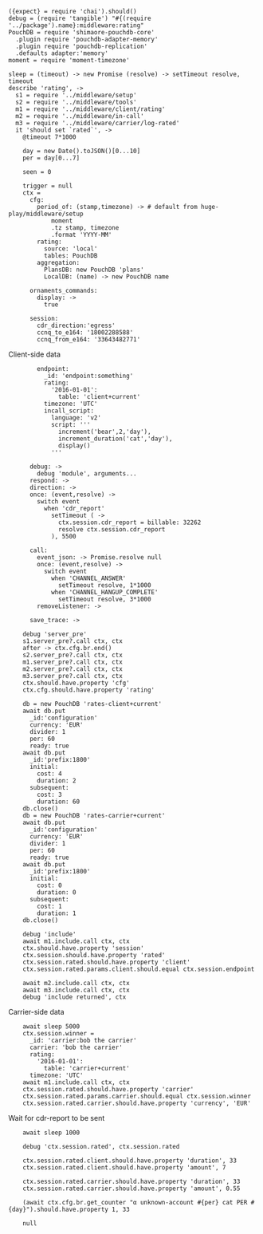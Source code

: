     ({expect} = require 'chai').should()
    debug = (require 'tangible') "#{(require '../package').name}:middleware:rating"
    PouchDB = require 'shimaore-pouchdb-core'
      .plugin require 'pouchdb-adapter-memory'
      .plugin require 'pouchdb-replication'
      .defaults adapter:'memory'
    moment = require 'moment-timezone'

    sleep = (timeout) -> new Promise (resolve) -> setTimeout resolve, timeout
    describe 'rating', ->
      s1 = require '../middleware/setup'
      s2 = require '../middleware/tools'
      m1 = require '../middleware/client/rating'
      m2 = require '../middleware/in-call'
      m3 = require '../middleware/carrier/log-rated'
      it 'should set `rated`', ->
        @timeout 7*1000

        day = new Date().toJSON()[0...10]
        per = day[0...7]

        seen = 0

        trigger = null
        ctx =
          cfg:
            period_of: (stamp,timezone) -> # default from huge-play/middleware/setup
                moment
                .tz stamp, timezone
                .format 'YYYY-MM'
            rating:
              source: 'local'
              tables: PouchDB
            aggregation:
              PlansDB: new PouchDB 'plans'
              LocalDB: (name) -> new PouchDB name

          ornaments_commands:
            display: ->
              true

          session:
            cdr_direction:'egress'
            ccnq_to_e164: '18002288588'
            ccnq_from_e164: '33643482771'

Client-side data

            endpoint:
              _id: 'endpoint:something'
              rating:
                '2016-01-01':
                  table: 'client+current'
              timezone: 'UTC'
              incall_script:
                language: 'v2'
                script: '''
                  increment('bear',2,'day'),
                  increment_duration('cat','day'),
                  display()
                '''

          debug: ->
            debug 'module', arguments...
          respond: ->
          direction: ->
          once: (event,resolve) ->
            switch event
              when 'cdr_report'
                setTimeout ( ->
                  ctx.session.cdr_report = billable: 32262
                  resolve ctx.session.cdr_report
                ), 5500

          call:
            event_json: -> Promise.resolve null
            once: (event,resolve) ->
              switch event
                when 'CHANNEL_ANSWER'
                  setTimeout resolve, 1*1000
                when 'CHANNEL_HANGUP_COMPLETE'
                  setTimeout resolve, 3*1000
            removeListener: ->

          save_trace: ->

        debug 'server_pre'
        s1.server_pre?.call ctx, ctx
        after -> ctx.cfg.br.end()
        s2.server_pre?.call ctx, ctx
        m1.server_pre?.call ctx, ctx
        m2.server_pre?.call ctx, ctx
        m3.server_pre?.call ctx, ctx
        ctx.should.have.property 'cfg'
        ctx.cfg.should.have.property 'rating'

        db = new PouchDB 'rates-client+current'
        await db.put
          _id:'configuration'
          currency: 'EUR'
          divider: 1
          per: 60
          ready: true
        await db.put
          _id:'prefix:1800'
          initial:
            cost: 4
            duration: 2
          subsequent:
            cost: 3
            duration: 60
        db.close()
        db = new PouchDB 'rates-carrier+current'
        await db.put
          _id:'configuration'
          currency: 'EUR'
          divider: 1
          per: 60
          ready: true
        await db.put
          _id:'prefix:1800'
          initial:
            cost: 0
            duration: 0
          subsequent:
            cost: 1
            duration: 1
        db.close()

        debug 'include'
        await m1.include.call ctx, ctx
        ctx.should.have.property 'session'
        ctx.session.should.have.property 'rated'
        ctx.session.rated.should.have.property 'client'
        ctx.session.rated.params.client.should.equal ctx.session.endpoint

        await m2.include.call ctx, ctx
        await m3.include.call ctx, ctx
        debug 'include returned', ctx

Carrier-side data

        await sleep 5000
        ctx.session.winner =
          _id: 'carrier:bob the carrier'
          carrier: 'bob the carrier'
          rating:
            '2016-01-01':
              table: 'carrier+current'
          timezone: 'UTC'
        await m1.include.call ctx, ctx
        ctx.session.rated.should.have.property 'carrier'
        ctx.session.rated.params.carrier.should.equal ctx.session.winner
        ctx.session.rated.carrier.should.have.property 'currency', 'EUR'

Wait for cdr-report to be sent

        await sleep 1000

        debug 'ctx.session.rated', ctx.session.rated

        ctx.session.rated.client.should.have.property 'duration', 33
        ctx.session.rated.client.should.have.property 'amount', 7

        ctx.session.rated.carrier.should.have.property 'duration', 33
        ctx.session.rated.carrier.should.have.property 'amount', 0.55

        (await ctx.cfg.br.get_counter "α unknown-account #{per} cat PER #{day}").should.have.property 1, 33

        null
